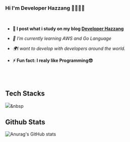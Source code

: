 ### Hi I'm Developer Hazzang 👋👨‍💻🚀

<br/>

- **🔭 I post what i study on my blog [Developer Hazzang](https://velog.io/@hazzang)**  
  

- *🌱 I’m currently learning AWS and Go Language*  
  

- *🌍I want to develop with developers around the world.*  
  

- **⚡ Fun fact: I realy like Programming😎**  
  

<br/>  



<br/>  

## Tech Stacks
<img src="https://img.shields.io/badge/Python-3766AB?style=flat-square&logo=Python&logoColor=white"/></a>&nbsp 

## Github Stats  
![Anurag's GitHub stats](https://github-readme-stats.vercel.app/api?username=hazzang777&show_icons=true&theme=merko)

<br/>  



